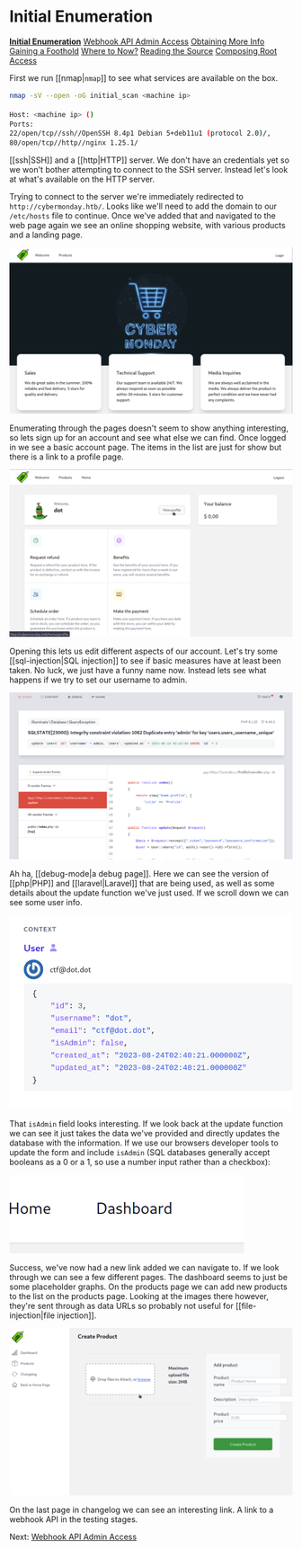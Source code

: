 # Initial Enumeration

**[Initial Enumeration](/writeups/machines/htb-cybermonday/1-initial-enumeration)**
[Webhook API Admin Access](/writeups/machines/htb-cybermonday/2-webhook-api-admin)
[Obtaining More Info](/writeups/machines/htb-cybermonday/3-obtaining-more-info)
[Gaining a Foothold](/writeups/machines/htb-cybermonday/4-gaining-a-foothold)
[Where to Now?](/writeups/machines/htb-cybermonday/5-where-to-now)
[Reading the Source](/writeups/machines/htb-cybermonday/6-reading-the-source)
[Composing Root Access](/writeups/machines/htb-cybermonday/7-composing-root-access)

First we run [[nmap|`nmap`]] to see what services are available on the box.
```bash
nmap -sV --open -oG initial_scan <machine ip>

Host: <machine ip> ()
Ports: 
22/open/tcp//ssh//OpenSSH 8.4p1 Debian 5+deb11u1 (protocol 2.0)/, 
80/open/tcp//http//nginx 1.25.1/
```

[[ssh|SSH]] and a [[http|HTTP]] server. We don't have an credentials yet so we won't bother attempting to connect to the SSH server. Instead let's look at what's available on the HTTP server.

Trying to connect to the server we're immediately redirected to `http://cybermonday.htb/`. Looks like we'll need to add the domain to our `/etc/hosts` file to continue. Once we've added that and navigated to the web page again we see an online shopping website, with various products and a landing page.

![The Cybermonday homepage](/writeups/machines/htb-cybermonday/images/htb-cybermonday-home.png)

Enumerating through the pages doesn't seem to show anything interesting, so lets sign up for an account and see what else we can find. Once logged in we see a basic account page. The items in the list are just for show but there is a link to a profile page.

![The Cybermonday profile page](/writeups/machines/htb-cybermonday/images/htb-cybermonday-profile.png)

Opening this lets us edit different aspects of our account. Let's try some [[sql-injection|SQL injection]] to see if basic measures have at least been taken. No luck, we just have a funny name now. Instead lets see what happens if we try to set our username to admin.

![The Laravel debug page](/writeups/machines/htb-cybermonday/images/htb-cybermonday-laravel.png)

Ah ha, [[debug-mode|a debug page]]. Here we can see the version of [[php|PHP]] and [[laravel|Laravel]] that are being used, as well as some details about the update function we've just used. If we scroll down we can see some user info. 

![The user details on the debug page](/writeups/machines/htb-cybermonday/images/htb-cybermonday-user.png)

That `isAdmin` field looks interesting. If we look back at the update function we can see it just takes the data we've provided and directly updates the database with the information. If we use our browsers developer tools to update the form and include `isAdmin` (SQL databases generally accept booleans as a 0 or a 1, so use a number input rather than a checkbox):

![The dashboard link is now shown](/writeups/machines/htb-cybermonday/images/htb-cybermonday-dashboard.png)

Success, we've now had a new link added we can navigate to. If we look through we can see a few different pages. The dashboard seems to just be some placeholder graphs. On the products page we can add new products to the list on the products page. Looking at the images there however, they're sent through as data URLs so probably not useful for [[file-injection|file injection]].

![The Cybermonday upload screen](/writeups/machines/htb-cybermonday/images/htb-cybermonday-upload.png)

On the last page in changelog we can see an interesting link. A link to a webhook API in the testing stages.

Next: [Webhook API Admin Access](/writeups/machines/htb-cybermonday/2-webhook-api-admin)